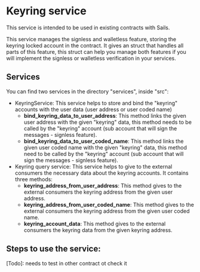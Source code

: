 # Keyring service

This service is intended to be used in existing contracts with Sails.

This service manages the signless and walletless feature, storing the keyring locked account in the contract. It gives an struct that handles all parts of this feature, this struct can help you manage both features if you will implement the signless or walletless verification in your services.

## Services

You can find two services in the directory "services", inside "src":

- KeyringService: This service helps to store and bind the "keyring" accounts with the user data (user address or user coded name)
    + **bind_keyring_data_to_user_address**: This method links the given user address with the given "keyring" data, this method needs to be called by the "keyring" account (sub account that will sign the messages - signless feature).
    + **bind_keyring_data_to_user_coded_name**: This method links the given user coded name with the given "keyring" data, this method need to be called by the "keyring" account (sub account that will sign the messages - signless feature).
- Keyring query service: This service helps to give to the external consumers the necessary data about the keyring accounts. It contains three methods:
    + **keyring_address_from_user_address**: This method gives to the external consumers the keyring address from the given user address.
    + **keyring_address_from_user_coded_name**: This method gives to the external consumers the keyring address from the given user coded name.
    + **keyring_account_data**: This method gives to the external consumers the keyring data from the given keyring address.

## Steps to use the service:

[Todo]: needs to test in other contract ot check it